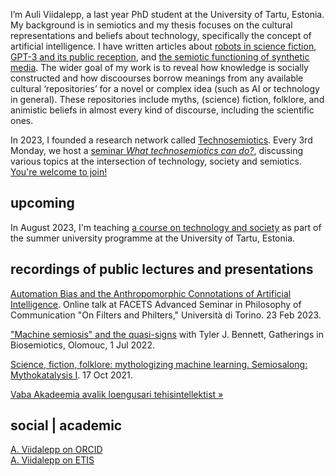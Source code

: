 

I’m Auli Viidalepp, a last year PhD student at the University of Tartu, Estonia. My background is in semiotics and my thesis focuses on the cultural representations and beliefs about technology, specifically the concept of artificial intelligence. I have written articles about [robots in science fiction](https://www.researchgate.net/publication/349919165_Representations_of_robots_in_science_fiction_film_narratives_as_signifiers_of_human_identity), [GPT-3 and its public reception](https://www.researchgate.net/publication/366987824_Sociocommunicative_functions_of_a_generative_text_the_case_of_GPT-3), and [the semiotic functioning of synthetic media](https://www.researchgate.net/publication/369304924_The_semiotic_functioning_of_synthetic_media). The wider goal of my work is to reveal how knowledge is socially constructed and how discoourses borrow meanings from any available cultural ‘repositories’ for a novel or complex idea (such as AI or technology in general). These repositories include myths, (science) fiction, folklore, and animistic beliefs in almost every kind of discourse, including the scientific ones.

In 2023, I founded a research network called [Technosemiotics](https://technosemiotics.net/). Every 3rd Monday, we host a [seminar *What technosemiotics can do?*](https://technosemiotics.net/what-can-technosemiotics-do/), discussing various topics at the intersection of technology, society and semiotics. [You're welcome to join!](https://www.eventbrite.com/e/technosemiotics-seminar-tickets-627927156027)


## upcoming

In August 2023, I'm teaching [a course on technology and society](https://ut.ee/en/content/imagining-intelligent-technologies) as part of the summer university programme at the University of Tartu, Estonia. 



## recordings of public lectures and presentations

[Automation Bias and the Anthropomorphic Connotations of Artificial Intelligence](https://youtu.be/_xuuQPe-VeM?t=6201). Online talk at FACETS Advanced Seminar in Philosophy of Communication "On Filters and Philters," Università di Torino. 23 Feb 2023.

["Machine semiosis" and the quasi-signs](https://www.youtube.com/watch?v=tj9V1Cak_-8) with Tyler J. Bennett, Gatherings in Biosemiotics, Olomouc, 1 Jul 2022.

[Science, fiction, folklore: mythologizing machine learning. Semiosalong: Mythokatalysis I](https://www.youtube.com/watch?v=kmfXFkbVWRM&ab_channel=Semiosalong). 17 Oct 2021.

[Vaba Akadeemia avalik loengusari tehisintellektist »](/loengusari-tehisintellektist/)


## social | academic

[A. Viidalepp on ORCID](https://orcid.org/0000-0002-6206-5681)<br>
[A. Viidalepp on ETIS](https://www.etis.ee/CV/Auli_Viidalepp/eng)

